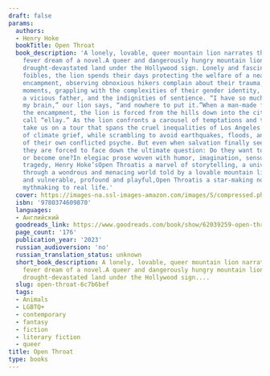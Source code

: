 ```yaml
---
draft: false
params:
  authors:
  - Henry Hoke
  bookTitle: Open Throat
  book_description: 'A lonely, lovable, queer mountain lion narrates this star-making
    fever dream of a novel.A queer and dangerously hungry mountain lion lives in the
    drought-devastated land under the Hollywood sign. Lonely and fascinated by humanity’s
    foibles, the lion spends their days protecting the welfare of a nearby homeless
    encampment, observing obnoxious hikers complain about their trauma, and, in quiet
    moments, grappling with the complexities of their gender identity, memories of
    a vicious father, and the indignities of sentience. “I have so much language in
    my brain,” our lion says, “and nowhere to put it.”When a man-made fire engulfs
    the encampment, the lion is forced from the hills down into the city the hikers
    call “ellay.” As the lion confronts a carousel of temptations and threats, they
    take us on a tour that spans the cruel inequalities of Los Angeles and the toll
    of climate grief, while scrambling to avoid earthquakes, floods, and the noise
    of their own conflicted psyche. But even when salvation finally seems within reach,
    they are forced to face down the ultimate question: Do they want to eat a person,
    or become one?In elegiac prose woven with humor, imagination, sensuality, and
    tragedy, Henry Hoke’sOpen Throatis a marvel of storytelling, a universal journey
    through a wondrous and menacing world told by a lovable mountain lion. Both feral
    and vulnerable, profound and playful,Open Throatis a star-making novel that brings
    mythmaking to real life.'
  cover: https://images-na.ssl-images-amazon.com/images/S/compressed.photo.goodreads.com/books/1667852289i/62039259.jpg
  isbn: '9780374609870'
  languages:
  - Английский
  goodreads_link: https://www.goodreads.com/book/show/62039259-open-throat
  page_count: '176'
  publication_year: '2023'
  russian_audioversion: 'no'
  russian_translation_status: unknown
  short_book_description: A lonely, lovable, queer mountain lion narrates this star-making
    fever dream of a novel.A queer and dangerously hungry mountain lion lives in the
    drought-devastated land under the Hollywood sign....
  slug: open-throat-6c7b6bef
  tags:
  - Animals
  - LGBTQ+
  - contemporary
  - fantasy
  - fiction
  - literary fiction
  - queer
title: Open Throat
type: books
---
```

